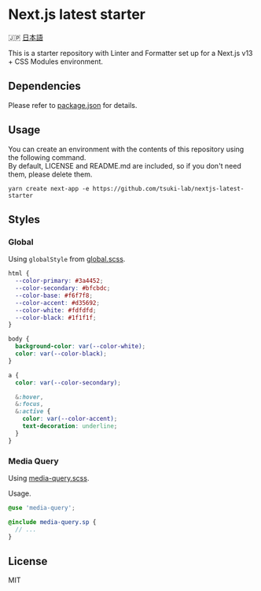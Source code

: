 # Next.js latest starter

🇯🇵 [日本語](./README.md)

This is a starter repository with Linter and Formatter set up for a Next.js v13 + CSS Modules environment.

## Dependencies

Please refer to [package.json](./package.json) for details.

## Usage

You can create an environment with the contents of this repository using the following command.<br />
By default, LICENSE and README.md are included, so if you don't need them, please delete them.

```shell
yarn create next-app -e https://github.com/tsuki-lab/nextjs-latest-starter
```

## Styles

### Global

Using `globalStyle` from [global.scss](./src/styles/global.scss).

```css
html {
  --color-primary: #3a4452;
  --color-secondary: #bfcbdc;
  --color-base: #f6f7f8;
  --color-accent: #d35692;
  --color-white: #fdfdfd;
  --color-black: #1f1f1f;
}

body {
  background-color: var(--color-white);
  color: var(--color-black);
}

a {
  color: var(--color-secondary);

  &:hover,
  &:focus,
  &:active {
    color: var(--color-accent);
    text-decoration: underline;
  }
}
```

### Media Query

Using [media-query.scss](./src/styles/media-query.scss).

Usage.

```scss
@use 'media-query';

@include media-query.sp {
  // ...
}
```

## License

MIT
